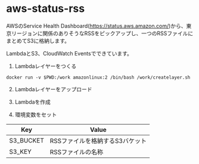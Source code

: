 # aws-status-rss

AWSのService Health Dashboard(https://status.aws.amazon.com/)から、東京リージョンに関係のありそうなRSSをピックアップし、一つのRSSファイルにまとめてS3に格納します。

LambdaとS3、CloudWatch Eventsでできています。

1. Lambdaレイヤーをつくる

```
docker run -v $PWD:/work amazonlinux:2 /bin/bash /work/createlayer.sh
```

2. Lambdaレイヤーをアップロード

3. Lambdaを作成

4. 環境変数をセット

| Key | Value |
| --- | --- |
| S3_BUCKET | RSSファイルを格納するS3バケット |
| S3_KEY | RSSファイルの名称 |